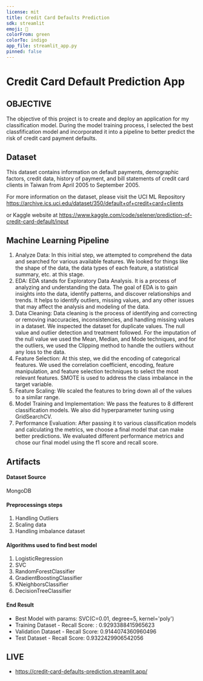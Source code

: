 ```yaml
---
license: mit
title: Credit Card Defaults Prediction
sdk: streamlit
emoji: 🦀
colorFrom: green
colorTo: indigo
app_file: streamlit_app.py
pinned: false
---
```


# Credit Card Default Prediction App

## OBJECTIVE
The objective of this project is to create and deploy an application for my classification model. During the model training process, I selected the best classfification model and incorporated it into a pipeline to better predict the risk of credit card payment defaults. 


## Dataset
This dataset contains information on default payments, demographic factors, credit data, history of payment, and bill statements of credit card clients in Taiwan from April 2005 to September 2005. 

For more information on the dataset, please visit the UCI ML Repository
https://archive.ics.uci.edu/dataset/350/default+of+credit+card+clients

or Kaggle website at https://www.kaggle.com/code/selener/prediction-of-credit-card-default/input

## Machine Learning Pipeline
1. Analyze Data: In this initial step, we attempted to comprehend the data and searched for various available features. We looked for things like the shape of the data, the data types of each feature, a statistical summary, etc. at this stage.
2. EDA: EDA stands for Exploratory Data Analysis. It is a process of analyzing and understanding the data. The goal of EDA is to gain insights into the data, identify patterns, and discover relationships and trends. It helps to identify outliers, missing values, and any other issues that may affect the analysis and modeling of the data.
3. Data Cleaning: Data cleaning is the process of identifying and correcting or removing inaccuracies, inconsistencies, and handling missing values in a dataset. We inspected the dataset for duplicate values. The null value and outlier detection and treatment followed. For the imputation of the null value we used the Mean, Median, and Mode techniques, and for the outliers, we used the Clipping method to handle the outliers without any loss to the data.
4. Feature Selection: At this step, we did the encoding of categorical features. We used the correlation coefficient, encoding, feature manipulation, and feature selection techniques to select the most relevant features. SMOTE is used to address the class imbalance in the target variable.
5. Feature Scaling: We scaled the features to bring down all of the values to a similar range. 
6. Model Training and Implementation: We pass the features to 8 different classification models. We also did hyperparameter tuning using GridSearchCV.
7. Performance Evaluation: After passing it to various classification models and calculating the metrics, we choose a final model that can make better predictions. We evaluated different performance metrics and chose our final model using the f1 score and recall score.

## Artifacts

#### Dataset Source
MongoDB

#### Preprocessings steps
1. Handling Outliers
2. Scaling data
3. Handling imbalance dataset


#### Algorithms used to find best model
1. LogisticRegression
2. SVC
3. RandomForestClassifier
4. GradientBoostingClassifier
5. KNeighborsClassifier
6. DecisionTreeClassifier

#### End Result
* Best Model with params: SVC(C=0.01, degree=5, kernel='poly')
* Training Dataset - Recall Score: : 0.9293388415965623
* Validation Dataset - Recall Score: 0.9144074360960496
* Test Dataset - Recall Score: 0.9322429906542056

## LIVE
* https://credit-card-defaults-prediction.streamlit.app/

